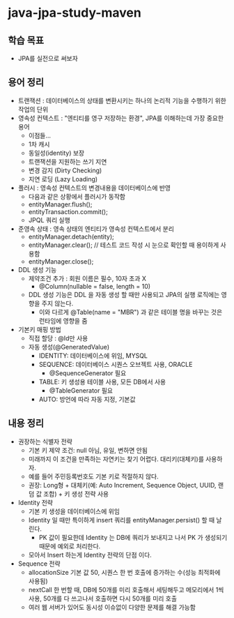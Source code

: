 # java-jpa-study-maven

## 학습 목표

- JPA를 실전으로 써보자

## 용어 정리

- 트랜잭션 : 데이터베이스의 상태를 변환시키는 하나의 논리적 기능을 수행하기 위한 작업의 단위
- 영속성 컨텍스트 : "엔티티를 영구 저장하는 환경", JPA를 이해하는데 가장 중요한 용어
    - 이점들...
    - 1차 캐시
    - 동일성(identity) 보장
    - 트랜잭션을 지원하는 쓰기 지연
    - 변경 감지 (Dirty Checking)
    - 지연 로딩 (Lazy Loading)
- 플러시 : 영속성 컨텍스트의 변경내용을 데이터베이스에 반영
    - 다음과 같은 상황에서 플러시가 동작함
    - entityManager.flush();
    - entityTransaction.commit();
    - JPQL 쿼리 실행
- 준영속 상태 : 영속 상태의 엔티티가 영속성 컨텍스트에서 분리
    - entityManager.detach(entity);
    - entityManager.clear();  // 테스트 코드 작성 시 눈으로 확인할 때 용이하게 사용함
    - entityManager.close();
- DDL 생성 기능
    - 제약조건 추가 : 회원 이름은 필수, 10자 초과 X
        - @Column(nullable = false, length = 10)
    - DDL 생성 기능은 DDL 을 자동 생성 할 때만 사용되고 JPA의 실행 로직에는 영향을 주지 않는다.
        - 이와 다르게 @Table(name = "MBR") 과 같은 테이블 명을 바꾸는 것은 런타임에 영향을 줌
- 기본키 매핑 방법
    - 직접 할당 : @Id만 사용
    - 자동 생성(@GeneratedValue)
        - IDENTITY: 데이터베이스에 위임, MYSQL
        - SEQUENCE: 데이터베이스 시퀀스 오브젝트 사용, ORACLE
            - @SequenceGenerator 필요
        - TABLE: 키 생성용 테이블 사용, 모든 DB에서 사용
            - @TableGenerator 필요
        - AUTO: 방언에 따라 자동 지정, 기본값

## 내용 정리

- 권장하는 식별자 전략
    - 기본 키 제약 조건: null 아님, 유일, 변하면 안됨
    - 미래까지 이 조건을 만족하는 자연키는 찾기 어렵다. 대리키(대체키)를 사용하자.
    - 예를 들어 주민등록번호도 기본 키로 적절하지 않다.
    - 권장: Long형 + 대체키(예: Auto Increment, Sequence Object, UUID, 랜덤 값 조합) + 키 생성 전략 사용
- Identity 전략
    - 기본 키 생성을 데이터베이스에 위임
    - Identity 일 때만 특이하게 insert 쿼리를 entityManager.persist() 할 때 날린다.
        - PK 값이 필요한데 Identity 는 DB에 쿼리가 보내지고 나서 PK 가 생성되기 때문에 예외로 처리한다.
    - 모아서 Insert 하는게 Identity 전략의 단점 이다.
- Sequence 전략
    - allocationSize 기본 값 50, 시퀀스 한 번 호출에 증가하는 수(성능 최적화에 사용됨)
    - nextCall 한 번할 때, DB에 50개를 미리 호출해서 세팅해두고 메모리에서 1씩 사용, 50개를 다 쓰고나서 호출하면 다시 50개를 미리 호출
    - 여러 웹 서버가 있어도 동시성 이슈없이 다양한 문제를 해결 가능함
    